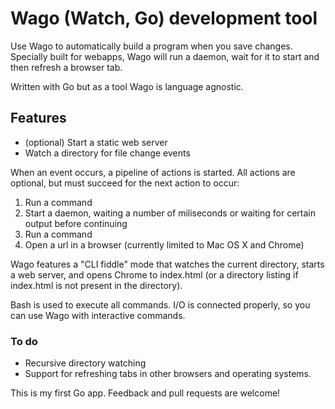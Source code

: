 # Wago (Watch, Go) development tool

Use Wago to automatically build a program when you save changes. Specially built for webapps, Wago will run a daemon, wait for it to start and then refresh a browser tab.

Written with Go but as a tool Wago is language agnostic.

## Features

* (optional) Start a static web server
* Watch a directory for file change events

When an event occurs, a pipeline of actions is started. All actions are optional, but must succeed for the next action to occur:

1. Run a command
1. Start a daemon, waiting a number of miliseconds or waiting for certain output before continuing
1. Run a command
1. Open a url in a browser (currently limited to Mac OS X and Chrome)

Wago features a "CLI fiddle" mode that watches the current directory, starts a web server, and opens Chrome to index.html (or a directory listing if index.html is not present in the directory).

Bash is used to execute all commands. I/O is connected properly, so you can use Wago with interactive commands.

### To do

* Recursive directory watching
* Support for refreshing tabs in other browsers and operating systems.

This is my first Go app. Feedback and pull requests are welcome!
